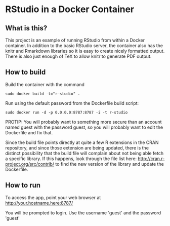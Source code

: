 RStudio in a Docker Container
=============================

What is this?
-------------
This project is an example of running RStudio from within a Docker container.
In addition to the basic RStudio server, the container also has the knitr and
Rmarkdown libraries so it is easy to create nicely formatted output. There is 
also just enough of TeX to allow knitr to generate PDF output.

How to build 
------------

Build the container with the command
```
sudo docker build -t="r-studio" .
```

Run using the default password from the Dockerfile build script:
```
sudo docker run -d -p 0.0.0.0:8787:8787 -i -t r-studio
```

PROTIP: You will probably want to  something more secure than an account
named guest with the password guest, so you will probably want to edit the 
Dockerfile and fix that.

Since the build file points directly at quite a few R extensions in the CRAN 
repository, and since those extension are being updated, there is the distinct possibility
that the build file will complain about not being able fetch a specific library.
If this happens, look through the file list here: http://cran.r-project.org/src/contrib/
to find the new version of the library and update the Dockerfile.


How to run 
------------

To access the app, point your web browser at
    http://your.hostname.here:8787/


You will be prompted to login. Use the username 'guest' and the password 'guest'



